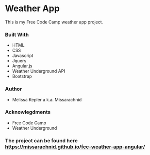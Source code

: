 # Weather App  
  This is my Free Code Camp weather app project.
### Built With
+  HTML  
+  CSS  
+  Javascript  
+  Jquery  
+  Angular.js
+  Weather Underground API 
+  Bootstrap  

### Author  
+  Melissa Kepler a.k.a. Missarachnid

### Acknowlegdments
+  Free Code Camp 
+  Weather Underground

### The project can be found here https://missarachnid.github.io/fcc-weather-app-angular/
